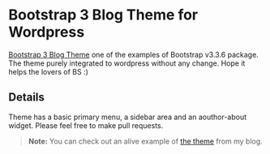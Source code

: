 Bootstrap 3 Blog Theme for Wordpress
===================

[<i class="icon-link"></i>Bootstrap 3 Blog Theme](http://getbootstrap.com/examples/blog/) one of the examples of Bootstrap v3.3.6 package. The theme purely integrated to wordpress without any change. Hope it helps the lovers of BS :)

Details
-------------

Theme has a basic primary menu, a sidebar area and an aouthor-about widget. Please feel free to make pull requests.

> **Note:** You can check out an alive example of  [<i class="icon-upload"></i> the theme](#publish-a-document) from my blog.